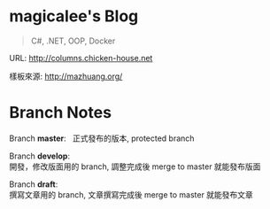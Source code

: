 # magicalee's Blog
>
> C#, .NET, OOP, Docker
>

URL: http://columns.chicken-house.net

樣板來源: http://mazhuang.org/



# Branch Notes

Branch **master**:  
正式發布的版本, protected branch

Branch **develop**:  
開發，修改版面用的 branch, 調整完成後 merge to master 就能發布版面

Branch **draft**:  
撰寫文章用的 branch, 文章撰寫完成後 merge to master 就能發布文章